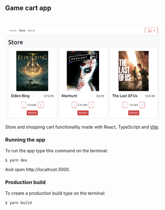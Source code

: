 ## Game cart app

<br/>

![uidemo](./public/imgs/ui.png)

Store and shopping cart functionality made with React, TypeScript and [Vite](https://vitejs.dev/).

### Running the app

To run the app type this command on the terminal:

```bash
$ yarn dev
```

And open http://localhost:3000.

### Production build

To create a production build type on the terminal:

```bash
$ yarn build
```
